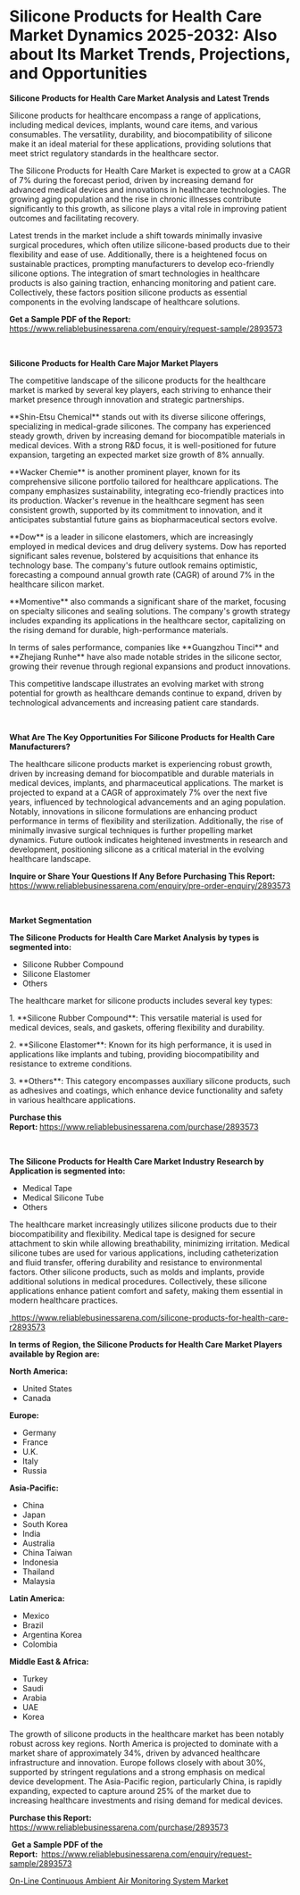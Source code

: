 <p><h1>Silicone Products for Health Care Market Dynamics 2025-2032: Also about Its Market Trends, Projections, and Opportunities</h1></p><p><strong>Silicone Products for Health Care Market Analysis and Latest Trends</strong></p>
<p><p>Silicone products for healthcare encompass a range of applications, including medical devices, implants, wound care items, and various consumables. The versatility, durability, and biocompatibility of silicone make it an ideal material for these applications, providing solutions that meet strict regulatory standards in the healthcare sector. </p><p>The Silicone Products for Health Care Market is expected to grow at a CAGR of 7% during the forecast period, driven by increasing demand for advanced medical devices and innovations in healthcare technologies. The growing aging population and the rise in chronic illnesses contribute significantly to this growth, as silicone plays a vital role in improving patient outcomes and facilitating recovery. </p><p>Latest trends in the market include a shift towards minimally invasive surgical procedures, which often utilize silicone-based products due to their flexibility and ease of use. Additionally, there is a heightened focus on sustainable practices, prompting manufacturers to develop eco-friendly silicone options. The integration of smart technologies in healthcare products is also gaining traction, enhancing monitoring and patient care. Collectively, these factors position silicone products as essential components in the evolving landscape of healthcare solutions.</p></p>
<p><strong>Get a Sample PDF of the Report:&nbsp;</strong> <a href="https://www.reliablebusinessarena.com/enquiry/request-sample/2893573?utm_campaign=1892&utm_medium=2&utm_source=Github&utm_content=ia&utm_term=15032025&utm_id=silicone-products-for-health-care">https://www.reliablebusinessarena.com/enquiry/request-sample/2893573</a></p>
<p>&nbsp;</p>
<p><strong>Silicone Products for Health Care Major Market Players</strong></p>
<p><p>The competitive landscape of the silicone products for the healthcare market is marked by several key players, each striving to enhance their market presence through innovation and strategic partnerships. </p><p>**Shin-Etsu Chemical** stands out with its diverse silicone offerings, specializing in medical-grade silicones. The company has experienced steady growth, driven by increasing demand for biocompatible materials in medical devices. With a strong R&D focus, it is well-positioned for future expansion, targeting an expected market size growth of 8% annually.</p><p>**Wacker Chemie** is another prominent player, known for its comprehensive silicone portfolio tailored for healthcare applications. The company emphasizes sustainability, integrating eco-friendly practices into its production. Wacker's revenue in the healthcare segment has seen consistent growth, supported by its commitment to innovation, and it anticipates substantial future gains as biopharmaceutical sectors evolve.</p><p>**Dow** is a leader in silicone elastomers, which are increasingly employed in medical devices and drug delivery systems. Dow has reported significant sales revenue, bolstered by acquisitions that enhance its technology base. The company's future outlook remains optimistic, forecasting a compound annual growth rate (CAGR) of around 7% in the healthcare silicon market.</p><p>**Momentive** also commands a significant share of the market, focusing on specialty silicones and sealing solutions. The company's growth strategy includes expanding its applications in the healthcare sector, capitalizing on the rising demand for durable, high-performance materials.</p><p>In terms of sales performance, companies like **Guangzhou Tinci** and **Zhejiang Runhe** have also made notable strides in the silicone sector, growing their revenue through regional expansions and product innovations.</p><p>This competitive landscape illustrates an evolving market with strong potential for growth as healthcare demands continue to expand, driven by technological advancements and increasing patient care standards.</p></p>
<p>&nbsp;</p>
<p><strong>What Are The Key Opportunities For Silicone Products for Health Care Manufacturers?</strong></p>
<p><p>The healthcare silicone products market is experiencing robust growth, driven by increasing demand for biocompatible and durable materials in medical devices, implants, and pharmaceutical applications. The market is projected to expand at a CAGR of approximately 7% over the next five years, influenced by technological advancements and an aging population. Notably, innovations in silicone formulations are enhancing product performance in terms of flexibility and sterilization. Additionally, the rise of minimally invasive surgical techniques is further propelling market dynamics. Future outlook indicates heightened investments in research and development, positioning silicone as a critical material in the evolving healthcare landscape.</p></p>
<p><strong>Inquire or Share Your Questions If Any Before Purchasing This Report:</strong> <a href="https://www.reliablebusinessarena.com/enquiry/pre-order-enquiry/2893573?utm_campaign=1892&utm_medium=2&utm_source=Github&utm_content=ia&utm_term=15032025&utm_id=silicone-products-for-health-care">https://www.reliablebusinessarena.com/enquiry/pre-order-enquiry/2893573</a></p>
<p>&nbsp;</p>
<p><strong>Market Segmentation</strong></p>
<p><strong>The Silicone Products for Health Care Market Analysis by types is segmented into:</strong></p>
<p><ul><li>Silicone Rubber Compound</li><li>Silicone Elastomer</li><li>Others</li></ul></p>
<p><p>The healthcare market for silicone products includes several key types: </p><p>1. **Silicone Rubber Compound**: This versatile material is used for medical devices, seals, and gaskets, offering flexibility and durability.</p><p>2. **Silicone Elastomer**: Known for its high performance, it is used in applications like implants and tubing, providing biocompatibility and resistance to extreme conditions.</p><p>3. **Others**: This category encompasses auxiliary silicone products, such as adhesives and coatings, which enhance device functionality and safety in various healthcare applications.</p></p>
<p><strong>Purchase this Report:&nbsp;</strong><a href="https://www.reliablebusinessarena.com/purchase/2893573?utm_campaign=1892&utm_medium=2&utm_source=Github&utm_content=ia&utm_term=15032025&utm_id=silicone-products-for-health-care">https://www.reliablebusinessarena.com/purchase/2893573</a></p>
<p>&nbsp;</p>
<p><strong>The Silicone Products for Health Care Market Industry Research by Application is segmented into:</strong></p>
<p><ul><li>Medical Tape</li><li>Medical Silicone Tube</li><li>Others</li></ul></p>
<p><p>The healthcare market increasingly utilizes silicone products due to their biocompatibility and flexibility. Medical tape is designed for secure attachment to skin while allowing breathability, minimizing irritation. Medical silicone tubes are used for various applications, including catheterization and fluid transfer, offering durability and resistance to environmental factors. Other silicone products, such as molds and implants, provide additional solutions in medical procedures. Collectively, these silicone applications enhance patient comfort and safety, making them essential in modern healthcare practices.</p></p>
<p><a href="https://www.reliablebusinessarena.com/silicone-products-for-health-care-r2893573?utm_campaign=1892&utm_medium=2&utm_source=Github&utm_content=ia&utm_term=15032025&utm_id=silicone-products-for-health-care">&nbsp;https://www.reliablebusinessarena.com/silicone-products-for-health-care-r2893573</a></p>
<p><strong>In terms of Region, the Silicone Products for Health Care Market Players available by Region are:</strong></p>
<p>
    <p> <strong> North America: </strong>
        <ul>
            <li>United States</li>
            <li>Canada</li>
        </ul>
        </p> 
    <p> <strong> Europe: </strong>
        <ul>
            <li>Germany</li>
            <li>France</li>
            <li>U.K.</li>
            <li>Italy</li>
            <li>Russia</li>
        </ul>
        </p> 
    <p> <strong> Asia-Pacific: </strong>
        <ul>
            <li>China</li>
            <li>Japan</li>
            <li>South Korea</li>
            <li>India</li>
            <li>Australia</li>
            <li>China Taiwan</li>
            <li>Indonesia</li>
            <li>Thailand</li>
            <li>Malaysia</li>
        </ul>
        </p> 
    <p> <strong> Latin America: </strong>
        <ul>
            <li>Mexico</li>
            <li>Brazil</li>
            <li>Argentina Korea</li>
            <li>Colombia</li>
        </ul>
        </p> 
    <p> <strong> Middle East & Africa: </strong>
        <ul>
            <li>Turkey</li>
            <li>Saudi</li>
            <li>Arabia</li>
            <li>UAE</li>
            <li>Korea</li>
        </ul>
    </p>
    </p>
<p><p>The growth of silicone products in the healthcare market has been notably robust across key regions. North America is projected to dominate with a market share of approximately 34%, driven by advanced healthcare infrastructure and innovation. Europe follows closely with about 30%, supported by stringent regulations and a strong emphasis on medical device development. The Asia-Pacific region, particularly China, is rapidly expanding, expected to capture around 25% of the market due to increasing healthcare investments and rising demand for medical devices.</p></p>
<p><strong>Purchase this Report: </strong><a href="https://www.reliablebusinessarena.com/purchase/2893573?utm_campaign=1892&utm_medium=2&utm_source=Github&utm_content=ia&utm_term=15032025&utm_id=silicone-products-for-health-care">https://www.reliablebusinessarena.com/purchase/2893573</a></p>
<p>&nbsp;<strong>Get a Sample PDF of the Report:&nbsp;&nbsp;</strong><a href="https://www.reliablebusinessarena.com/enquiry/request-sample/2893573?utm_campaign=1892&utm_medium=2&utm_source=Github&utm_content=ia&utm_term=15032025&utm_id=silicone-products-for-health-care">https://www.reliablebusinessarena.com/enquiry/request-sample/2893573</a></p>
<p><strong></strong></p>
<p><p><a href="https://github.com/provorikovar/Market-Research-Report-List-7/blob/main/on-line-continuous-ambient-air-monitoring-system-market.md?utm_campaign=1892&utm_medium=2&utm_source=Github&utm_content=ia&utm_term=15032025&utm_id=silicone-products-for-health-care">On-Line Continuous Ambient Air Monitoring System Market</a></p></p>